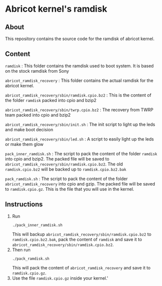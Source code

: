 # Abricot kernel's ramdisk

## About

This repository contains the source code for the ramdisk of abricot kernel.


## Content
`ramdisk` :	This folder contains the ramdisk used to boot system. It is based on the stock ramdisk from Sony

`abricot_ramdisk_recovery` :	This folder contains the actual ramdisk for the abricot kernel.

`abricot_ramdisk_recovery/sbin/ramdisk.cpio.bz2` :	This is the content of the folder `ramdisk` packed into cpio and bzip2

`abricot_ramdisk_recovery/sbin/twrp.cpio.bz2` :	The recovery from TWRP team packed into cpio and bzip2

`abricot_ramdisk_recovery/sbin/init.sh` :	The init script to light up the leds and make boot decision

`abricot_ramdisk_recovery/sbin/led.sh` :	A script to easily light up the leds or make them glow

`pack_inner_ramdisk.sh` :	The script to pack the content of the folder `ramdisk` into cpio and bzip2. The packed file will be saved to `abricot_ramdisk_recovery/sbin/ramdisk.cpio.bz2`. The old `ramdisk.cpio.bz2` will be backed up to `ramdisk.cpio.bz2.bak`

`pack_ramdisk.sh` :	The script to pack the content of the folder `abricot_ramdisk_recovery` into cpio and gzip. The packed file will be saved to `ramdisk.cpio.gz`. This is the file that you will use in the kernel.


## Instructions
1. Run
   ```
   ./pack_inner_ramdisk.sh
   ```
   This will backup `abricot_ramdisk_recovery/sbin/ramdisk.cpio.bz2` to `ramdisk.cpio.bz2.bak`, pack the content of `ramdisk` and save it to `abricot_ramdisk_recovery/sbin/ramdisk.cpio.bz2`.
2. Then run
   ```
   ./pack_ramdisk.sh
   ```
   This will pack the content of `abricot_ramdisk_recovery` and save it to `ramdisk.cpio.gz`.
3. Use the file `ramdisk.cpio.gz` inside your kernel.'
